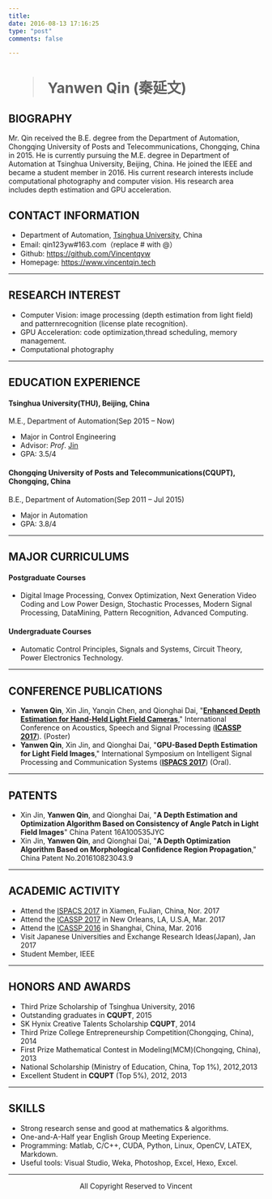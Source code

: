 ```yaml
---
title: 
date: 2016-08-13 17:16:25
type: "post"
comments: false

---
```


# <blockquote class="blockquote-center"> Yanwen Qin (秦延文) </blockquote>


## BIOGRAPHY

Mr. Qin received the B.E. degree from the Department of Automation, Chongqing University of Posts and Telecommunications, Chongqing, China in 2015. He is currently pursuing the M.E. degree in Department of Automation at Tsinghua University, Beijing, China. He joined the IEEE and became a student member in 2016.
His current research interests include computational photography and computer vision. His research area includes depth estimation and GPU acceleration.

## CONTACT INFORMATION

 - Department of Automation, [Tsinghua University](http://www.tsinghua.edu.cn/publish/newthuen/), China 
 - Email: qin123yw#163.com（replace # with @）
 - Github: https://github.com/Vincentqyw
 - Homepage: https://www.vincentqin.tech

___

## RESEARCH INTEREST

- Computer Vision: image processing (depth estimation from light field) and patternrecognition (license plate recognition).
- GPU Acceleration: code optimization,thread scheduling, memory management.
- Computational photography
___

## EDUCATION EXPERIENCE
 
#### Tsinghua University(THU), Beijing, China
M.E., Department of Automation(Sep 2015 – Now)
- Major in Control Engineering
- Advisor: _Prof_. [Jin](http://www.sz.tsinghua.edu.cn/publish/sz/139/2012/20121022091023919775632/20121022091023919775632_.html)
- GPA: 3.5/4

#### Chongqing University of Posts and Telecommunications(CQUPT), Chongqing, China
B.E., Department of Automation(Sep 2011 – Jul 2015)
- Major in Automation
- GPA: 3.8/4
___

## MAJOR CURRICULUMS

#### Postgraduate Courses
- Digital Image Processing, Convex Optimization, Next Generation Video Coding and Low Power Design, Stochastic Processes, Modern Signal Processing, DataMining, Pattern Recognition, Advanced Computing.

#### Undergraduate Courses
- Automatic Control Principles, Signals and Systems, Circuit Theory, Power Electronics Technology.
___

## CONFERENCE PUBLICATIONS
- **Yanwen Qin**, Xin Jin, Yanqin Chen, and Qionghai Dai, "__[Enhanced Depth Estimation for Hand-Held Light Field Cameras](http://ieeexplore.ieee.org/document/7952513/)__," International Conference on Acoustics, Speech and Signal Processing (**[ICASSP 2017](http://www.ieee-icassp2017.org/)**). (Poster)
- **Yanwen Qin**, Xin Jin, and Qionghai Dai, "__GPU-Based Depth Estimation for Light Field Images__," International Symposium on Intelligent Signal Processing and Communication Systems (**[ISPACS 2017](http://ispacs2017.hqu.edu.cn/)**) (Oral).
___

## PATENTS

- Xin Jin, **Yanwen Qin**, and Qionghai Dai, "__A Depth Estimation and Optimization Algorithm Based on Consistency of Angle Patch in Light Field Images__" China Patent 16A100535JYC
- Xin Jin, **Yanwen Qin**, and Qionghai Dai, "__A Depth Optimization Algorithm Based on Morphological Confidence Region Propagation__," China Patent No.201610823043.9
___

## ACADEMIC ACTIVITY

- Attend the [ISPACS 2017](http://ispacs2017.hqu.edu.cn/) in Xiamen, FuJian, China, Nor. 2017
- Attend the [ICASSP 2017](http://www.ieee-icassp2017.org/) in New Orleans, LA, U.S.A, Mar. 2017
- Attend the [ICASSP 2016](http://www.icassp2016.org/) in Shanghai, China, Mar. 2016
- Visit Japanese Universities and Exchange Research Ideas(Japan), Jan 2017
- Student Member, IEEE

___

## HONORS AND AWARDS

- Third Prize Scholarship of Tsinghua University, 2016
- Outstanding graduates in **CQUPT**, 2015
- SK Hynix Creative Talents Scholarship **CQUPT**, 2014
- Third Prize College Entrepreneurship Competition(Chongqing, China), 2014
- First Prize Mathematical Contest in Modeling(MCM)(Chongqing, China), 2013
- National Scholarship (Ministry of Education, China, Top 1%), 2012,2013
- Excellent Student in **CQUPT** (Top 5%), 2012, 2013
___

## SKILLS
- Strong research sense and good at mathematics & algorithms.
- One-and-A-Half year English Group Meeting Experience.
- Programming: Matlab, C/C++, CUDA, Python, Linux, OpenCV, LATEX, Markdown.
- Useful tools: Visual Studio, Weka, Photoshop, Excel, Hexo, Excel.

___

<center>All Copyright Reserved to Vincent</center>

